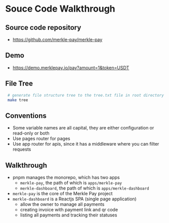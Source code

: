 # Souce Code Walkthrough

## Source code repository

- https://github.com/merkle-pay/merkle-pay

## Demo

- https://demo.merklepay.io/pay?amount=1&token=USDT

## File Tree

```sh
 # generate file structure tree to the tree.txt file in root directory
 make tree
```

## Conventions

- Some variable names are all capital, they are either configuration or read-only or both
- Use pages router for pages
- Use app router for apis, since it has a middleware where you can filter requests

## Walkthrough

- pnpm manages the monorepo, which has two apps
  - `merkle-pay`, the path of which is `apps/merkle-pay`
  - `merkle-dashboard`, the path of which is `apps/merkle-dashboard`
- `merkle-pay` is the core of the Merkle Pay project
- `merkle-dashboard` is a Reactjs SPA (single page application)
  - allow the owner to manage all payments
  - creating invoice with payment link and qr code
  - listing all payments and tracking their statuses
